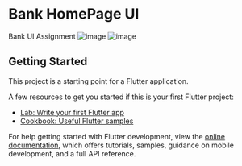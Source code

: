 # Bank HomePage UI

Bank UI Assignment
![image](https://user-images.githubusercontent.com/87460435/200133372-43f5593f-8467-4f88-aba8-39d7c88f6ab5.png)
![image](https://user-images.githubusercontent.com/87460435/200133390-a635a2e3-0413-4902-88bc-1dcaf2da4239.png)


## Getting Started

This project is a starting point for a Flutter application.

A few resources to get you started if this is your first Flutter project:

- [Lab: Write your first Flutter app](https://docs.flutter.dev/get-started/codelab)
- [Cookbook: Useful Flutter samples](https://docs.flutter.dev/cookbook)

For help getting started with Flutter development, view the
[online documentation](https://docs.flutter.dev/), which offers tutorials,
samples, guidance on mobile development, and a full API reference.
